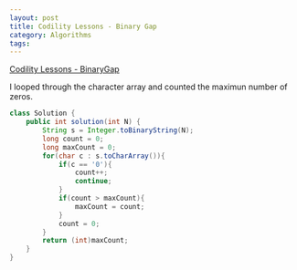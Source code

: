 ```yaml
---
layout: post
title: Codility Lessons - Binary Gap
category: Algorithms
tags:
---
```


[Codility Lessons - BinaryGap](https://app.codility.com/programmers/lessons/1-iterations/binary_gap/)

I looped through the character array and counted the maximun number of zeros.

```java
class Solution {
    public int solution(int N) {
        String s = Integer.toBinaryString(N);
        long count = 0;
        long maxCount = 0;
        for(char c : s.toCharArray()){
            if(c == '0'){
                count++;
                continue;
            }
            if(count > maxCount){
                maxCount = count;
            }
            count = 0;
        }
        return (int)maxCount;
    }
}
```
